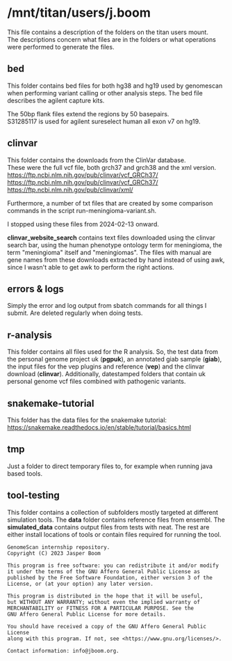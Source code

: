 # /mnt/titan/users/j.boom
This file contains a description of the folders on the titan users mount.  
The descriptions concern what files are in the folders or what operations were
performed to generate the files.

## bed
This folder contains bed files for both hg38 and hg19 used by
genomescan when performing variant calling or other analysis steps. The bed
file describes the agilent capture kits.

The 50bp flank files extend the regions by 50 basepairs.  
S31285117 is used for agilent sureselect human all exon v7 on hg19.

## clinvar
This folder contains the downloads from the ClinVar database.  
These were the full vcf file, both grch37 and grch38 and the xml version.  
https://ftp.ncbi.nlm.nih.gov/pub/clinvar/vcf_GRCh37/  
https://ftp.ncbi.nlm.nih.gov/pub/clinvar/vcf_GRCh37/  
https://ftp.ncbi.nlm.nih.gov/pub/clinvar/xml/

Furthermore, a number of txt files that are created by some comparison
commands in the script run-meningioma-variant.sh.

I stopped using these files from 2024-02-13 onward.

**clinvar_website_search** contains text files downloaded using the clinvar
search bar, using the human phenotype ontology term for meningioma, the term
"meningioma" itself and "meningiomas". The files with manual are gene names
from these downloads extracted by hand instead of using awk, since I wasn't able
to get awk to perform the right actions.

## errors & logs
Simply the error and log output from sbatch commands for all things I submit.
Are deleted regularly when doing tests.

## r-analysis
This folder contains all files used for the R analysis. So, the test data from
the personal genome project uk (**pgpuk**), an annotated giab
sample (**giab**), the input files for the vep plugins and reference (**vep**)
and the clinvar download (**clinvar**). Additionally, datestamped folders
that contain uk personal genome vcf files combined with pathogenic variants.

## snakemake-tutorial
This folder has the data files for the snakemake tutorial: 
https://snakemake.readthedocs.io/en/stable/tutorial/basics.html

## tmp
Just a folder to direct temporary files to, for example when running java
based tools.

## tool-testing
This folder contains a collection of subfolders mostly targeted at different
simulation tools. The **data** folder contains reference files from ensembl.
The **simulated_data** contains output files from tests with neat. The rest are
either install locations of tools or contain files required for running the
tool.

```
GenomeScan internship repository.
Copyright (C) 2023 Jasper Boom

This program is free software: you can redistribute it and/or modify
it under the terms of the GNU Affero General Public License as
published by the Free Software Foundation, either version 3 of the
License, or (at your option) any later version.

This program is distributed in the hope that it will be useful,
but WITHOUT ANY WARRANTY; without even the implied warranty of
MERCHANTABILITY or FITNESS FOR A PARTICULAR PURPOSE. See the
GNU Affero General Public License for more details.

You should have received a copy of the GNU Affero General Public License
along with this program. If not, see <https://www.gnu.org/licenses/>.

Contact information: info@jboom.org.
```